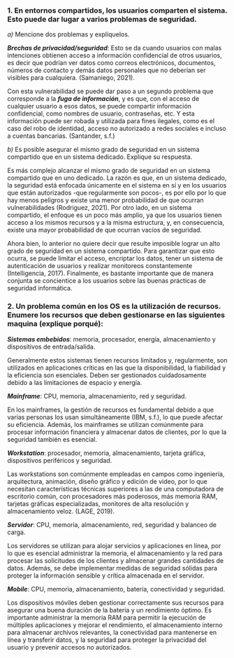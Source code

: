 ### 1. En entornos compartidos, los usuarios comparten el sistema. Esto puede dar lugar a varios problemas de seguridad. 

*a)* Mencione dos problemas y explíquelos. 

***Brechas de privacidad/seguridad***: Esto se da cuando usuarios con malas intenciones obtienen acceso a información confidencial de otros usuarios, es decir que podrían ver datos como correos electrónicos, documentos, números de contacto y demás datos personales que no deberían ser visibles para cualquiera. (Samaniego, 2021).

Con esta vulnerabilidad se puede dar paso a un segundo problema que corresponde a la ***fuga de información***, y es que, con el acceso de cualquier usuario a esos datos, se puede compartir información confidencial, como nombres de usuario, contraseñas, etc. Y esta información puede ser robada y utilizada para fines ilegales, como es el caso del robo de identidad, acceso no autorizado a redes sociales e incluso a cuentas bancarias. (Santander, s.f.)




*b)* Es posible asegurar el mismo grado de seguridad en un sistema compartido que en un sistema dedicado. Explique su respuesta.

Es más complejo alcanzar el mismo grado de seguridad en un sistema compartido que en uno dedicado. La razón es que, en un sistema dedicado, la seguridad está enfocada únicamente en el sistema en sí y en los usuarios que están autorizados -que regularmente son pocos-, es por ello por lo que hay menos peligros y existe una menor probabilidad de que ocurran vulnerabilidades (Rodriguez, 2021). Por otro lado, en un sistema compartido, el enfoque es un poco más amplio, ya que los usuarios tienen acceso a los mismos recursos y a la misma estructura, y, en consecuencia, existe una mayor probabilidad de que ocurran vacíos de seguridad.

Ahora bien, lo anterior no quiere decir que resulte imposible lograr un alto grado de seguridad en un sistema compartido. Para garantizar que esto ocurra, se puede limitar el acceso, encriptar los datos, tener un sistema de autenticación de usuarios y realizar monitoreos constantemente (Intelligencia, 2017). Finalmente, es bastante importante que de manera conjunta se concientice a los usuarios sobre las buenas prácticas de seguridad informática. 

### 2.	Un problema común en los OS es la utilización de recursos. Enumere los recursos que deben gestionarse en las siguientes maquina (explique porqué):

***Sistemas embebidos***: memoria, procesador, energía, almacenamiento y dispositivos de entrada/salida.

Generalmente estos sistemas tienen recursos limitados y, regularmente, son utilizados en aplicaciones críticas en las que la disponibilidad, la fiabilidad y la eficiencia son esenciales. Deben ser gestionados cuidadosamente debido a las limitaciones de espacio y energía.

***Mainframe***: CPU, memoria, almacenamiento, red y seguridad.

En los mainframes, la gestión de recursos es fundamental debido a que varias personas los usan simultáneamente (IBM, s.f.), lo que puede afectar su eficiencia. Además, los mainframes se utilizan comúnmente para procesar información financiera y almacenar datos de clientes, por lo que la seguridad también es esencial.

***Workstation***: procesador, memoria, almacenamiento, tarjeta gráfica, dispositivos periféricos y seguridad.

Las workstations son comúnmente empleadas en campos como ingeniería, arquitectura, animación, diseño gráfico y edición de video, por lo que necesitan características técnicas superiores a las de una computadora de escritorio común, con procesadores más poderosos, más memoria RAM, tarjetas gráficas especializadas, monitores de alta resolución y almacenamiento veloz. (LAGE, 2019).

***Servidor***: CPU, memoria, almacenamiento, red, seguridad y balanceo de carga.

Los servidores se utilizan para alojar servicios y aplicaciones en línea, por lo que es esencial administrar la memoria, el almacenamiento y la red para procesar las solicitudes de los clientes y almacenar grandes cantidades de datos. Además, se debe implementar medidas de seguridad sólidas para proteger la información sensible y crítica almacenada en el servidor.

***Mobile***: CPU, memoria, almacenamiento, batería, conectividad y seguridad.

Los dispositivos móviles deben gestionar correctamente sus recursos para asegurar una buena duración de la batería y un rendimiento óptimo. Es importante administrar la memoria RAM para permitir la ejecución de múltiples aplicaciones y mejorar el rendimiento, el almacenamiento interno para almacenar archivos relevantes, la conectividad para mantenerse en línea y transferir datos, y la seguridad para proteger la privacidad del usuario y prevenir accesos no autorizados.


